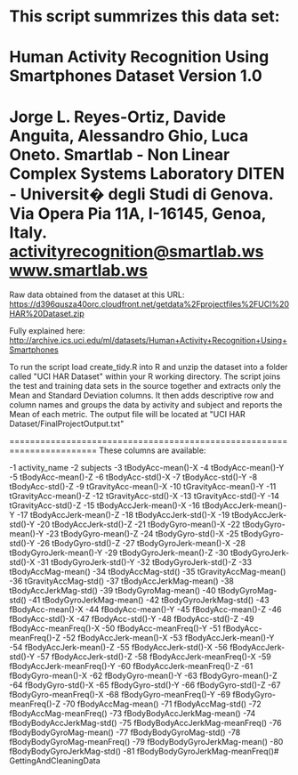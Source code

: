 This script summrizes this data set:
==================================================================
Human Activity Recognition Using Smartphones Dataset
Version 1.0
==================================================================
Jorge L. Reyes-Ortiz, Davide Anguita, Alessandro Ghio, Luca Oneto.
Smartlab - Non Linear Complex Systems Laboratory
DITEN - Universit� degli Studi di Genova.
Via Opera Pia 11A, I-16145, Genoa, Italy.
activityrecognition@smartlab.ws
www.smartlab.ws
==================================================================


Raw data obtained from the dataset at this URL:
https://d396qusza40orc.cloudfront.net/getdata%2Fprojectfiles%2FUCI%20HAR%20Dataset.zip 

Fully explained here:
http://archive.ics.uci.edu/ml/datasets/Human+Activity+Recognition+Using+Smartphones 

To run the script load create_tidy.R into R and unzip the dataset into a folder called "UCI HAR Dataset" within your R working directory. 
The script joins the test and training data sets in the source together and extracts only the Mean and Standard Deviation columns. It then adds descriptive row and column names and groups the data by activity and subject and reports the Mean of each metric. The output file will be located at "UCI HAR Dataset/FinalProjectOutput.txt"

=======================================================================
These columns are available:

-1                    activity_name
-2                         subjects
-3                tBodyAcc-mean()-X
-4                tBodyAcc-mean()-Y
-5                tBodyAcc-mean()-Z
-6                 tBodyAcc-std()-X
-7                 tBodyAcc-std()-Y
-8                 tBodyAcc-std()-Z
-9             tGravityAcc-mean()-X
-10            tGravityAcc-mean()-Y
-11            tGravityAcc-mean()-Z
-12             tGravityAcc-std()-X
-13             tGravityAcc-std()-Y
-14             tGravityAcc-std()-Z
-15           tBodyAccJerk-mean()-X
-16           tBodyAccJerk-mean()-Y
-17           tBodyAccJerk-mean()-Z
-18            tBodyAccJerk-std()-X
-19            tBodyAccJerk-std()-Y
-20            tBodyAccJerk-std()-Z
-21              tBodyGyro-mean()-X
-22              tBodyGyro-mean()-Y
-23              tBodyGyro-mean()-Z
-24               tBodyGyro-std()-X
-25               tBodyGyro-std()-Y
-26               tBodyGyro-std()-Z
-27          tBodyGyroJerk-mean()-X
-28          tBodyGyroJerk-mean()-Y
-29          tBodyGyroJerk-mean()-Z
-30           tBodyGyroJerk-std()-X
-31           tBodyGyroJerk-std()-Y
-32           tBodyGyroJerk-std()-Z
-33              tBodyAccMag-mean()
-34               tBodyAccMag-std()
-35           tGravityAccMag-mean()
-36            tGravityAccMag-std()
-37          tBodyAccJerkMag-mean()
-38           tBodyAccJerkMag-std()
-39             tBodyGyroMag-mean()
-40              tBodyGyroMag-std()
-41         tBodyGyroJerkMag-mean()
-42          tBodyGyroJerkMag-std()
-43               fBodyAcc-mean()-X
-44               fBodyAcc-mean()-Y
-45               fBodyAcc-mean()-Z
-46                fBodyAcc-std()-X
-47                fBodyAcc-std()-Y
-48                fBodyAcc-std()-Z
-49           fBodyAcc-meanFreq()-X
-50           fBodyAcc-meanFreq()-Y
-51           fBodyAcc-meanFreq()-Z
-52           fBodyAccJerk-mean()-X
-53           fBodyAccJerk-mean()-Y
-54           fBodyAccJerk-mean()-Z
-55            fBodyAccJerk-std()-X
-56            fBodyAccJerk-std()-Y
-57            fBodyAccJerk-std()-Z
-58       fBodyAccJerk-meanFreq()-X
-59       fBodyAccJerk-meanFreq()-Y
-60       fBodyAccJerk-meanFreq()-Z
-61              fBodyGyro-mean()-X
-62              fBodyGyro-mean()-Y
-63              fBodyGyro-mean()-Z
-64               fBodyGyro-std()-X
-65               fBodyGyro-std()-Y
-66               fBodyGyro-std()-Z
-67          fBodyGyro-meanFreq()-X
-68          fBodyGyro-meanFreq()-Y
-69          fBodyGyro-meanFreq()-Z
-70              fBodyAccMag-mean()
-71               fBodyAccMag-std()
-72          fBodyAccMag-meanFreq()
-73      fBodyBodyAccJerkMag-mean()
-74       fBodyBodyAccJerkMag-std()
-75  fBodyBodyAccJerkMag-meanFreq()
-76         fBodyBodyGyroMag-mean()
-77          fBodyBodyGyroMag-std()
-78     fBodyBodyGyroMag-meanFreq()
-79     fBodyBodyGyroJerkMag-mean()
-80      fBodyBodyGyroJerkMag-std()
-81 fBodyBodyGyroJerkMag-meanFreq()# GettingAndCleaningData
